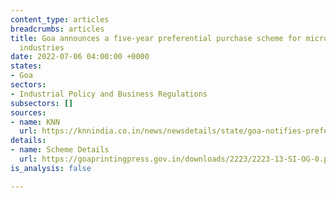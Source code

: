 ```yaml
---
content_type: articles
breadcrumbs: articles
title: Goa announces a five-year preferential purchase scheme for micro and small
  industries
date: 2022-07-06 04:00:00 +0000
states:
- Goa
sectors:
- Industrial Policy and Business Regulations
subsectors: []
sources:
- name: KNN
  url: https://knnindia.co.in/news/newsdetails/state/goa-notifies-preferential-purchase-scheme-for-msmes
details:
- name: Scheme Details
  url: https://goaprintingpress.gov.in/downloads/2223/2223-13-SI-OG-0.pdf
is_analysis: false

---
```

